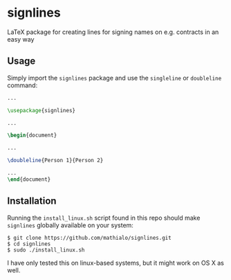 # signlines
LaTeX package for creating lines for signing names on e.g. contracts in an easy way


## Usage
Simply import the `signlines` package and use the `singleline` or `doubleline` command:
``` latex
... 

\usepackage{signlines}

...

\begin{document}

...

\doubleline{Person 1}{Person 2}

...
\end{document}

```



## Installation
Running the `install_linux.sh` script found in this repo should make `signlines` globally available on your system:
```
$ git clone https://github.com/mathialo/signlines.git
$ cd signlines
$ sudo ./install_linux.sh
```
I have only tested this on linux-based systems, but it might work on OS X as well. 
